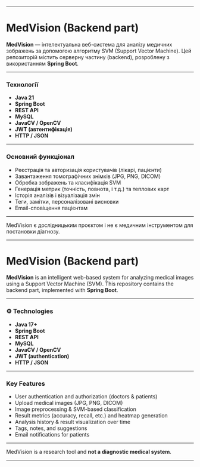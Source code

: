 
---

# MedVision (Backend part)

**MedVision** — інтелектуальна веб-система для аналізу медичних зображень за допомогою алгоритму SVM (Support Vector Machine). Цей репозиторій містить серверну частину (backend), розроблену з використанням **Spring Boot**.

---

### Технології

- **Java 21**
- **Spring Boot**
- **REST API**
- **MySQL**
- **JavaCV / OpenCV**
- **JWT (автентифікація)**
- **HTTP / JSON**

---

### Основний функціонал

- Реєстрація та авторизація користувачів (лікарі, пацієнти)
- Завантаження томографічних знімків (JPG, PNG, DICOM)
- Обробка зображень та класифікація SVM
- Генерація метрик (точність, повнота, і т.д.) та теплових карт
- Історія аналізів і візуалізація змін
- Теги, замітки, персоналізовані висновки
- Email-сповіщення пацієнтам

---

MedVision є дослідницьким проєктом і не є медичним інструментом для постановки діагнозу.

---

# MedVision (Backend part)

**MedVision** is an intelligent web-based system for analyzing medical images using a Support Vector Machine (SVM). This repository contains the backend part, implemented with **Spring Boot**.

---

### ⚙️ Technologies

- **Java 17+**
- **Spring Boot**
- **REST API**
- **MySQL**
- **JavaCV / OpenCV**
- **JWT (authentication)**
- **HTTP / JSON**

---

### Key Features

- User authentication and authorization (doctors & patients)
- Upload medical images (JPG, PNG, DICOM)
- Image preprocessing & SVM-based classification
- Result metrics (accuracy, recall, etc.) and heatmap generation
- Analysis history & result visualization over time
- Tags, notes, and suggestions
- Email notifications for patients

---

MedVision is a research tool and **not a diagnostic medical system**.

---